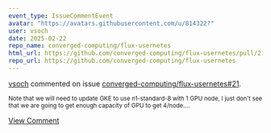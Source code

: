 ```yaml
---
event_type: IssueCommentEvent
avatar: "https://avatars.githubusercontent.com/u/814322?"
user: vsoch
date: 2025-02-22
repo_name: converged-computing/flux-usernetes
html_url: https://github.com/converged-computing/flux-usernetes/pull/21
repo_url: https://github.com/converged-computing/flux-usernetes
---
```


<a href='https://github.com/vsoch' target='_blank'>vsoch</a> commented on issue <a href='https://github.com/converged-computing/flux-usernetes/pull/21' target='_blank'>converged-computing/flux-usernetes#21</a>.

<small>Note that we will need to update GKE to use n1-standard-8 with 1 GPU node, I just don't see that we are going to get enough capacity of GPU to get 4/node....</small>

<a href='https://github.com/converged-computing/flux-usernetes/pull/21' target='_blank'>View Comment</a>